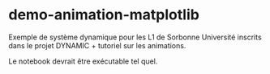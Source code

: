 # demo-animation-matplotlib
Exemple de système dynamique pour les L1 de Sorbonne Université inscrits dans le projet DYNAMIC + tutoriel sur les animations.

Le notebook devrait être exécutable tel quel.

